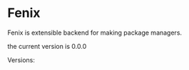 # Fenix
Fenix is extensible backend for making package managers.

the current version is 0.0.0

Versions:
  
